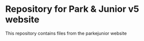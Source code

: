 # Repository for Park & Junior v5 website

This repository contains files from the parkejunior website
